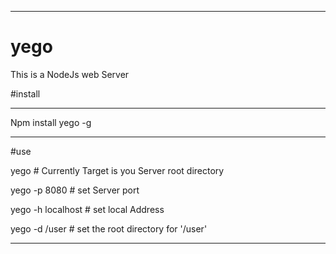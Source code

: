 -------------------------------


# yego

This is a NodeJs web Server


#install

----------------------------

Npm install yego -g

-------------------------------

#use

yego # Currently Target is you Server root directory

yego -p 8080 # set Server port

yego -h localhost # set local Address

yego -d /user # set the root directory  for '/user'

------------------------------
